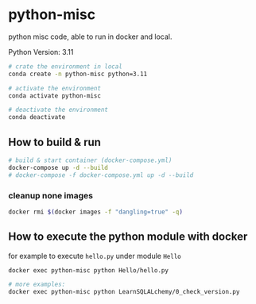 # python-misc

python misc code, able to run in docker and local.

Python Version: 3.11

```bash
# crate the environment in local
conda create -n python-misc python=3.11

# activate the environment
conda activate python-misc

# deactivate the environment
conda deactivate
```

## How to build & run

```Bash
# build & start container (docker-compose.yml)
docker-compose up -d --build
# docker-compose -f docker-compose.yml up -d --build
```

### cleanup none images

```Bash
docker rmi $(docker images -f "dangling=true" -q)
```

## How to execute the python module with docker

for example to execute `hello.py` under module `Hello`

```bash
docker exec python-misc python Hello/hello.py

# more examples:
docker exec python-misc python LearnSQLALchemy/0_check_version.py
```
